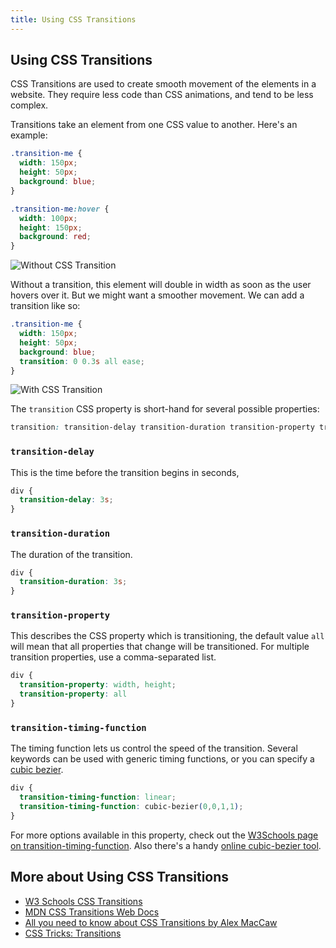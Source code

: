 ```yaml
---
title: Using CSS Transitions
---
```

## Using CSS Transitions

CSS Transitions are used to create smooth movement of the elements in a website. They require less code than CSS animations, and tend to be less complex.

Transitions take an element from one CSS value to another. Here's an example:

```css
.transition-me {
  width: 150px;
  height: 50px;
  background: blue;
}

.transition-me:hover {
  width: 100px;
  height: 150px;
  background: red;
}
```

![Without CSS Transition](https://imgur.com/Yl0Bxwn)

Without a transition, this element will double in width as soon as the user hovers over it. But we might want a smoother movement. We can add a transition like so:

```css
.transition-me {
  width: 150px;
  height: 50px;
  background: blue;
  transition: 0 0.3s all ease;
}
```

![With CSS Transition](https://imgur.com/wgscRNa)

The `transition` CSS property is short-hand for several possible properties:

```css
transition: transition-delay transition-duration transition-property transition-timing-function
```

### `transition-delay`
This is the time before the transition begins in seconds,
```css
div {
  transition-delay: 3s;
}
```

### `transition-duration`
The duration of the transition.
```css
div {
  transition-duration: 3s;
}
```

### `transition-property`
This describes the CSS property which is transitioning, the default value `all` will mean that all properties that change will be transitioned. For multiple transition properties, use a comma-separated list.
```css
div {
  transition-property: width, height;
  transition-property: all
}
```

### `transition-timing-function`
The timing function lets us control the speed of the transition. Several keywords can be used with generic timing functions, or you can specify a [cubic bezier](https://www.w3schools.com/cssref/func_cubic-bezier.asp).
```css
div {
  transition-timing-function: linear;
  transition-timing-function: cubic-bezier(0,0,1,1);
}
```
For more options available in this property, check out the [W3Schools page on transition-timing-function](https://www.w3schools.com/cssref/css3_pr_transition-timing-function.asp). Also there's a handy [online cubic-bezier tool](http://cubic-bezier.com).


## More about Using CSS Transitions

* [W3 Schools CSS Transitions](https://www.w3schools.com/css/css3_transitions.asp)
* [MDN CSS Transitions Web Docs](https://developer.mozilla.org/en-US/docs/Web/CSS/CSS_Transitions/Using_CSS_transitions)
* [All you need to know about CSS Transitions by Alex MacCaw](https://blog.alexmaccaw.com/css-transitions)
* [CSS Tricks: Transitions](https://css-tricks.com/almanac/properties/t/transition/)
